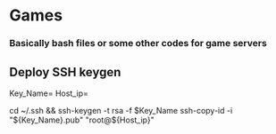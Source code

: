# Games
### Basically bash files or some other codes for game servers

## Deploy SSH keygen

  Key_Name=<choose a file name>
  Host_ip=<server ip>
  
  cd ~/.ssh && ssh-keygen -t rsa -f $Key_Name
  ssh-copy-id -i "${Key_Name}.pub"  "root@${Host_ip}"
